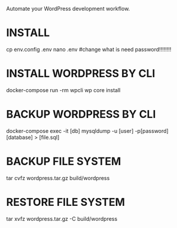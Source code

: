 Automate your WordPress development workflow.
# INSTALL 
cp env.config .env
nano .env #change what is need password!!!!!!!!

# INSTALL WORDPRESS BY CLI
docker-compose run -rm wpcli wp core install

# BACKUP WORDPRESS BY CLI
docker-compose exec -it [db] mysqldump -u [user] -p[password] [database] > [file.sql]

# BACKUP FILE SYSTEM
tar cvfz wordpress.tar.gz build/wordpress

# RESTORE FILE SYSTEM
tar xvfz wordpress.tar.gz -C build/wordpress
